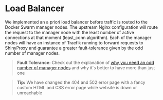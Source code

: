 # Load Balancer
We implemented an a priori load balancer before traffic is routed to the Docker Swarm manager nodes. The upstream Nginx configuration will route the request to the manager node with the least number of active connections at that moment (least_conn algorithm). Each of the manager nodes will have an instance of Traefik running to forward requests to ShinyProxy and guarantee a greater fault-tolerance given by the odd number of manager nodes.
> **Fault Tolerance:** Check out the explanation of [why you need an odd number of manager nodes](https://docs.docker.com/engine/swarm/admin_guide/#add-manager-nodes-for-fault-tolerance) and why it's better to have more than just one

> **Tip:** We have changed the 404 and 502 error page with a fancy custom HTML and CSS error page while website is down or unreachable 
